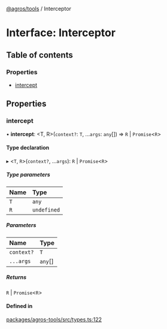 [@agros/tools](../index.md) / Interceptor

# Interface: Interceptor

## Table of contents

### Properties

- [intercept](Interceptor.md#intercept)

## Properties

### <a id="intercept" name="intercept"></a> intercept

• **intercept**: <T, R\>(`context?`: `T`, ...`args`: `any`[]) => `R` \| `Promise`<`R`\>

#### Type declaration

▸ <`T`, `R`\>(`context?`, ...`args`): `R` \| `Promise`<`R`\>

##### Type parameters

| Name | Type |
| :------ | :------ |
| `T` | `any` |
| `R` | `undefined` |

##### Parameters

| Name | Type |
| :------ | :------ |
| `context?` | `T` |
| `...args` | `any`[] |

##### Returns

`R` \| `Promise`<`R`\>

#### Defined in

[packages/agros-tools/src/types.ts:122](https://github.com/agrosjs/agros/blob/765d850/packages/agros-tools/src/types.ts#L122)
